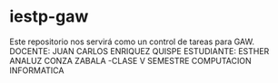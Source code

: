 # iestp-gaw
Este repositorio nos servirá como un control de tareas para GAW.
DOCENTE: JUAN CARLOS ENRIQUEZ QUISPE
ESTUDIANTE: ESTHER ANALUZ CONZA ZABALA -CLASE V SEMESTRE COMPUTACION INFORMATICA
